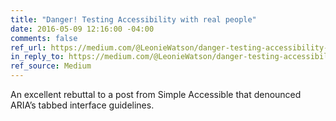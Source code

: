 ```yaml
---
title: "Danger! Testing Accessibility with real people"
date: 2016-05-09 12:16:00 -04:00
comments: false
ref_url: https://medium.com/@LeonieWatson/danger-testing-accessibility-with-real-people-4515f72db648#.idn50wh2o
in_reply_to: https://medium.com/@LeonieWatson/danger-testing-accessibility-with-real-people-4515f72db648#.idn50wh2o
ref_source: Medium
---
```


An excellent rebuttal to a post from Simple Accessible that denounced ARIA’s tabbed interface guidelines.